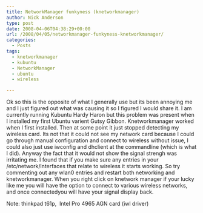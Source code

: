 ```yaml
---
title: NetworkManager funkyness (knetworkmanager)
author: Nick Anderson
type: post
date: 2008-04-06T04:38:29+00:00
url: /2008/04/05/networkmanager-funkyness-knetworkmanager/
categories:
  - Posts
tags:
  - knetworkmanager
  - kubuntu
  - NetworkManager
  - ubuntu
  - wireless

---
```

Ok so this is the opposite of what I generally use but its been annoying me and I just figured out what was causing it so I figured I would share it. I am currently running Kubuntu Hardy Haron but this problem was present when I installed my first Ubuntu varient Gutsy Gibbon. <!--more--> Knetworkmanager worked when I first installed. Then at some point it just stopped detecting my wireless card. Its not that it could not see my network card because I could go through manual configuration and connect to wireless without issue, I could also just use iwconfig and dhclient at the commandline (which is what I did). Anyway the fact that it would not show the signal strengh was irritating me. I found that if you make sure any entries in your /etc/network/interfaces that relate to wireless it starts working. So try commenting out any wlan0 entries and restart both networking and knetworkmanager. When you right click on knetwork manager if your lucky like me you will have the option to connect to various wireless networks, and once connectedyou will have your signal display back.

Note: thinkpad t61p,  Intel Pro 4965 AGN card (iwl driver)